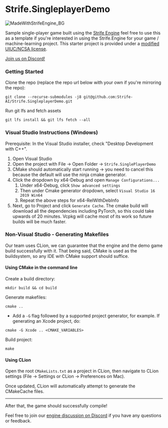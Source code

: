 # Strife.SingleplayerDemo

![MadeWithStrifeEngine_BG](https://user-images.githubusercontent.com/7697514/112562676-35b7dc80-8dae-11eb-839f-78d6cf3826d9.png)

Sample single-player game built using the [Strife Engine](https://github.com/Strife-AI/Strife.Engine)
feel free to use this as a template if you're interested in using the Strife.Engine for your game /
machine-learning project. This starter project is provided under a [modified UIUC/NCSA license](https://github.com/Strife-AI/Strife.Engine/blob/master/LICENSE.txt).

[Join us on Discord!](https://discord.gg/rNrKTKY)

### Getting Started
Clone the repo (replace the repo url below with your own if you're mirroring the repo):
```shell
git clone --recurse-submodules -j8 git@github.com:Strife-AI/Strife.SingleplayerDemo.git
```

Run git lfs and fetch assets
```shell
git lfs install && git lfs fetch --all
``` 

### Visual Studio Instructions (Windows)
Prerequisite: In the Visual Studio installer, check "Desktop Development with C++".
1. Open Visual Studio
1. Open the project with File -> Open Folder -> `Strife.SinglePlayerDemo`
1. CMake should automatically start running -> you need to cancel this because the default will use the ninja cmake generator.
1. Click the dropdown by x64-Debug and open `Manage Configurations...`
    1. Under x64-Debug, click `Show advanced settings`
    1. Then under Cmake generator dropdown, select `Visual Studio 16 2019 Win64`
    1. Repeat the above steps for x64-RelWithDebInfo
1. Next, go to Project and click `Generate Cache`. The cmake build will download all the dependencies including PyTorch, so this could take upwards of 20 minutes.  Vcpkg will cache most of its work so future builds will be much faster.

### Non-Visual Studio - Generating Makefiles
Our team uses CLion, we can guarantee that the engine and the demo game build successfully with it.
That being said, CMake is used as the buildsystem, so any IDE with CMake support should suffice.

#### Using CMake in the command line
Create a build directory:
```shell
mkdir build && cd build
```

Generate makefiles:
```shell
cmake ..
```

* Add a `-G` flag followed by a supported project generator, for example. If generating an Xcode project, do:
```shell
cmake -G Xcode .. <CMAKE_VARIABLES>
```

Build project:
```shell
make
```

#### Using CLion
Open the root `CMakeLists.txt` as a project in CLion, then navigate to CLion
settings (File → Settings or CLion → Preferences on Mac).

Once updated, CLion will automatically attempt to generate the CMakeCache files.

---
After that, the game should successfully compile!

Feel free to join our [engine discussion on Discord](https://discord.gg/544ctNNHzD) 
if you have any questions or feedback.
